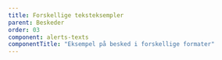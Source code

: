 ```yaml
---
title: Forskellige teksteksempler 
parent: Beskeder
order: 03
component: alerts-texts
componentTitle: "Eksempel på besked i forskellige formater"
---
```

